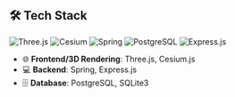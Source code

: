 ## 🛠️ Tech Stack

![Three.js](https://img.shields.io/badge/Three.js-000000?style=flat-square&logo=three.js&logoColor=white) 
![Cesium](https://img.shields.io/badge/Cesium-00599C?style=flat-square&logo=cesium&logoColor=white) 
![Spring](https://img.shields.io/badge/Spring-6DB33F?style=flat-square&logo=spring&logoColor=white) 
![PostgreSQL](https://img.shields.io/badge/PostgreSQL-336791?style=flat-square&logo=postgresql&logoColor=white) 
![Express.js](https://img.shields.io/badge/Express.js-000000?style=flat-square&logo=express&logoColor=white)

- 🌐 **Frontend/3D Rendering**: Three.js, Cesium.js
- 💻 **Backend**: Spring, Express.js
- 🗄️ **Database**: PostgreSQL, SQLite3
